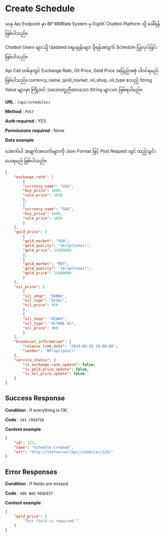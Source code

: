 # Create Schedule

ယခု Api Endpoint မှာ BP MMRate System မှ DigitX Chatbot Platform သို့ ခေါ်ရန် ဖြစ်ပါသည်။

Chatbot Users များသို့ Updated စျေးနှုန်းများ ပို့ရန်အတွက် Schedule ပြုလုပ်ခြင်း ဖြစ်ပါသည်။

Api Call တစ်ခုတွင် Exchange Rate, Oil Price, Gold Price အပြည့်အစုံ ပါဝင်ရမည် ဖြစ်ပါသည်။  currency_name, gold_market, oil_shop, oil_type စသည့် String Value များမှာ ကြိုတင် သဘောတူညီထားသော String များသာ ဖြစ်ရပါမည်။

**URL** : `/api/schedules/`

**Method** : `POST`

**Auth required** : YES

**Permissions required** : None

**Data example**

အောက်ပါ အချက်အလက်များကို Json Format ဖြင့် Post Request တွင် ထည့်သွင်းပေးရမည် ဖြစ်ပါသည်။

```json
{  
	"exchange_rate": [  
		{  
		"currency_name": "USD",  
		"buy_price": 1600,  
		"sale_price": 1650  
		},  
		{  
		"currency_name": "SGD",  
		"buy_price": 1600,  
		"sale_price": 1650  
		}  
	],  
	"gold_price": [  
		{  
		"gold_market": "YGN",  
		"gold_quality": "16(optional)",  
		"gold_price": 11000000  
		},  
		{  
		"gold_market": "MDY",  
		"gold_quality": "16(optional)",  
		"gold_price": 11000000  
		}  
	],  
	"oil_price": [  
		{  
		"oil_shop": "DENKO",  
		"oil_type": "DISEL",  
		"oil_price": 950  
		},  
		{  
		"oil_shop": "DENKO",  
		"oil_type": "OCTANE 95",  
		"oil_price": 960  
		}  
	],  
	"broadcast_information": {  
		"release_time_date": "2019-08-28 19:00:00",  
		"sender": "BP(optional)"  
	},  
	"service_status": {  
		"is_exchange_rate_update": false,  
		"is_gold_price_update": false,  
		"is_oil_price_update": false  
	}  
}
```

## Success Response

**Condition** : If everything is OK.

**Code** : `201 CREATED`

**Content example**

```json
{
    "id": 123,
    "name": "Schedule Created",
    "url": "http://testserver/api/schedules/123/"
}
```

## Error Responses

**Condition** : If fields are missed.

**Code** : `400 BAD REQUEST`

**Content example**

```json
{
    "gold_price": [
        "This field is required."
    ]
}
```
<!--stackedit_data:
eyJoaXN0b3J5IjpbLTExMTg2NDkxNTZdfQ==
-->